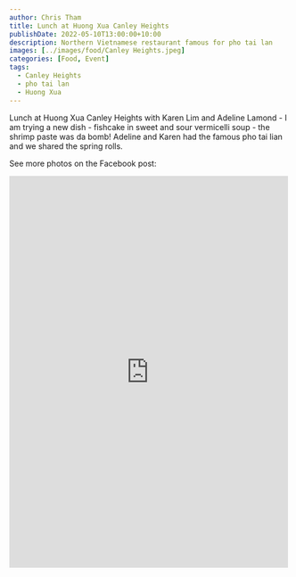 ```yaml
---
author: Chris Tham
title: Lunch at Huong Xua Canley Heights
publishDate: 2022-05-10T13:00:00+10:00
description: Northern Vietnamese restaurant famous for pho tai lan
images: [../images/food/Canley Heights.jpeg]
categories: [Food, Event]
tags:
  - Canley Heights
  - pho tai lan
  - Huong Xua
---
```


Lunch at Huong Xua Canley Heights with Karen Lim and Adeline Lamond - I am trying a new dish - fishcake in sweet and sour vermicelli soup - the shrimp paste was da bomb! Adeline and Karen had the famous pho tai lian and we shared the spring rolls.

See more photos on the Facebook post:

<iframe src="https://www.facebook.com/plugins/post.php?href=https%3A%2F%2Fwww.facebook.com%2Fchris1.tham%2Fposts%2Fpfbid02kSBhnfKMoMCFNjp9GKWUopt1saPZ34J32FyJ38tGaSMbuxkGWBUB6K17Y6VmcPxEl&show_text=true&width=500" width="500" height="703" style="border:none;overflow:hidden" scrolling="no" frameborder="0" allowfullscreen="true" allow="autoplay; clipboard-write; encrypted-media; picture-in-picture; web-share"></iframe>
